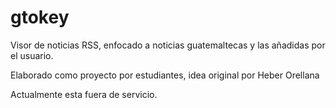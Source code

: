 <h1>gtokey</h1>

<p>Visor de noticias RSS, enfocado a noticias guatemaltecas y las añadidas por el usuario.</p>
<p>Elaborado como proyecto por estudiantes, idea original por Heber Orellana</p>
<p>Actualmente esta fuera de servicio.</p>
